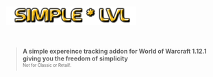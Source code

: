 <h1>
    <img src="Screenshots/title.png" width="304" align="left" alt="SimpleLvl">
    <div style="clear: both; width: 100%;">&nbsp;</div>
</h1>

> **A simple expereince tracking addon for World of Warcraft 1.12.1 giving you the freedom of simplicity**
> <br><sup><small>Not for Classic or Retail!.</small></sup>
